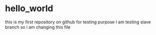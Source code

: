 # hello_world
this is my first repository on github for testing purpose 
I am testing slave branch so i am changing this file 
